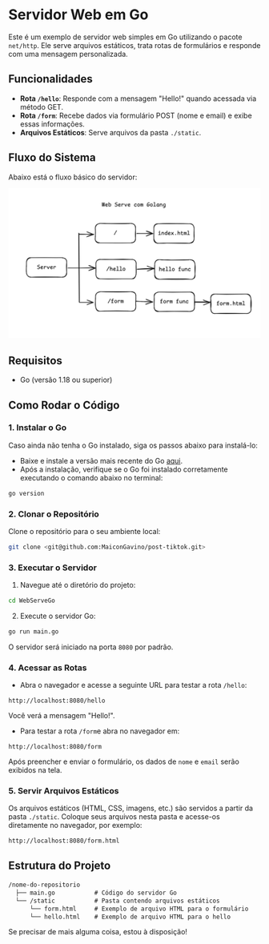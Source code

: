 # Servidor Web em Go

Este é um exemplo de servidor web simples em Go utilizando o pacote `net/http`. Ele serve arquivos estáticos, trata rotas de formulários e responde com uma mensagem personalizada.

## Funcionalidades

- **Rota `/hello`**: Responde com a mensagem "Hello!" quando acessada via método GET.
- **Rota `/form`**: Recebe dados via formulário POST (nome e email) e exibe essas informações.
- **Arquivos Estáticos**: Serve arquivos da pasta `./static`.

## Fluxo do Sistema

Abaixo está o fluxo básico do servidor:

![Fluxo Web Serve com GO](WebServeGo/fluxo.png)

## Requisitos

- Go (versão 1.18 ou superior)

## Como Rodar o Código

### 1. Instalar o Go

Caso ainda não tenha o Go instalado, siga os passos abaixo para instalá-lo:

- Baixe e instale a versão mais recente do Go [aqui](https://golang.org/dl/).
- Após a instalação, verifique se o Go foi instalado corretamente executando o comando abaixo no terminal:

```bash
go version
```

### 2. Clonar o Repositório

Clone o repositório para o seu ambiente local:

```bash
git clone <git@github.com:MaiconGavino/post-tiktok.git>
```

### 3. Executar o Servidor

1. Navegue até o diretório do projeto:

```bash
cd WebServeGo
```

2. Execute o servidor Go:

```bash
go run main.go
```

O servidor será iniciado na porta `8080` por padrão.

### 4. Acessar as Rotas

- Abra o navegador e acesse a seguinte URL para testar a rota `/hello`:

```
http://localhost:8080/hello
```

Você verá a mensagem "Hello!".

- Para testar a rota `/form`e abra no navegador em:

```
http://localhost:8080/form
```

Após preencher e enviar o formulário, os dados de `nome` e `email` serão exibidos na tela.

### 5. Servir Arquivos Estáticos

Os arquivos estáticos (HTML, CSS, imagens, etc.) são servidos a partir da pasta `./static`. Coloque seus arquivos nesta pasta e acesse-os diretamente no navegador, por exemplo:

```
http://localhost:8080/form.html
```

## Estrutura do Projeto

```
/nome-do-repositorio
  ├── main.go           # Código do servidor Go
  └── /static           # Pasta contendo arquivos estáticos
      └── form.html     # Exemplo de arquivo HTML para o formulário
      └── hello.html	# Exemplo de arquivo HTML para o hello
```



Se precisar de mais alguma coisa, estou à disposição!

